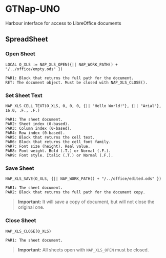 # GTNap-UNO

Harbour interface for access to LibreOffice documents

## SpreadSheet

### Open Sheet

```
LOCAL O_XLS := NAP_XLS_OPEN({|| NAP_WORK_PATH() + "/../office/empty.ods" })

PAR1: Block that returns the full path for the document.
RET: The document object. Must be closed with NAP_XLS_CLOSE().
```

### Set Sheet Text

```
NAP_XLS_CELL_TEXT(O_XLS, 0, 0, 0, {|| "Hello World!"}, {|| "Arial"}, 16.0, .F., .F.)

PAR1: The sheet document.
PAR2: Sheet index (0-based).
PAR3: Column index (0-based).
PAR4: Row index (0-based).
PAR5: Block that returns the cell text.
PAR6: Block that returns the cell font family.
PAR7: Font size (height). Real value.
PAR8: Font weight. Bold (.T.) or Normal (.F.).
PAR9: Font style. Italic (.T.) or Normal (.F.).
```

### Save Sheet

```
NAP_XLS_SAVE(O_XLS, {|| NAP_WORK_PATH() + "/../office/edited.ods" })

PAR1: The sheet document.
PAR2: Block that returns the full path for the document copy.
```
> **Important:** It will save a copy of document, but will not close the original one.

### Close Sheet

```
NAP_XLS_CLOSE(O_XLS)

PAR1: The sheet document.
```

> **Important:** All sheets open with `NAP_XLS_OPEN` must be closed.


